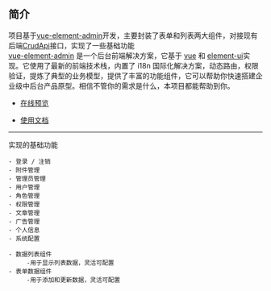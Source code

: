 

## 简介
项目基于[vue-element-admin](https://panjiachen.github.io/vue-element-admin)开发，主要封装了表单和列表两大组件，对接现有后端[CrudApi](https://github.com/vito-97/crudapi)接口，实现了一些基础功能<br>
[vue-element-admin](https://panjiachen.github.io/vue-element-admin) 是一个后台前端解决方案，它基于 [vue](https://github.com/vuejs/vue) 和 [element-ui](https://github.com/ElemeFE/element)实现。它使用了最新的前端技术栈，内置了 i18n 国际化解决方案，动态路由，权限验证，提炼了典型的业务模型，提供了丰富的功能组件，它可以帮助你快速搭建企业级中后台产品原型。相信不管你的需求是什么，本项目都能帮助到你。

- [在线预览](https://panjiachen.github.io/vue-element-admin)

- [使用文档](https://panjiachen.github.io/vue-element-admin-site/zh/)


----
实现的基础功能
```
- 登录 / 注销
- 附件管理
- 管理员管理
- 用户管理
- 角色管理
- 权限管理
- 文章管理
- 广告管理
- 个人信息
- 系统配置

- 数据列表组件
     -用于显示列表数据，灵活可配置
- 表单数据组件
     -用于添加和更新数据，灵活可配置
```